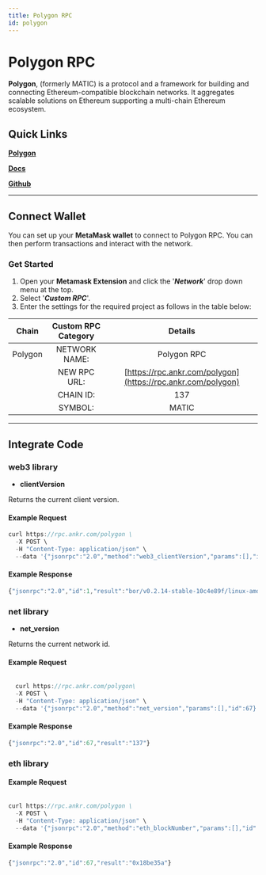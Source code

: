 ```yaml
---
title: Polygon RPC
id: polygon
---
```



# Polygon RPC

**Polygon**, (formerly MATIC) is a protocol and a framework for building and connecting Ethereum-compatible blockchain networks. It aggregates scalable solutions on Ethereum supporting a multi-chain Ethereum ecosystem.

## **Quick Links**

[**Polygon**](https://polygon.technology)

[**Docs**](https://docs.matic.network/docs/develop/getting-started/)

[**Github**](https://github.com/maticnetwork/)


---

## Connect Wallet

You can set up your **MetaMask wallet** to connect to Polygon RPC. You can then perform transactions and interact with the network.

### Get Started

1. Open your **Metamask Extension** and click the '_**Network**_' drop down menu at the top.&#x20;
2. Select '_**Custom RPC**_'.&#x20;
3. Enter the settings for the required project as follows in the table below:

|  Chain  | Custom RPC Category |                              Details                              |
| :-----: | :-----------------: | :---------------------------------------------------------------: |
| Polygon |    NETWORK NAME:    |                            Polygon RPC                            |
|         |     NEW RPC URL:    |    [https://rpc.ankr.com/polygon](https://rpc.ankr.com/polygon)   |
|         |      CHAIN ID:      |                                137                                |
|         |       SYMBOL:       |                               MATIC                               |
   

----

## Integrate Code

### web3 library

- **clientVersion**

Returns the current client version.

#### Example Request

```js
curl https://rpc.ankr.com/polygon \
  -X POST \
  -H "Content-Type: application/json" \
  --data '{"jsonrpc":"2.0","method":"web3_clientVersion","params":[],"id":1}'
```

#### Example Response

```js
{"jsonrpc":"2.0","id":1,"result":"bor/v0.2.14-stable-10c4e89f/linux-amd64/go1.17.3"}
```

### net library

- **net_version**

Returns the current network id.

#### Example Request

```js
  
  curl https://rpc.ankr.com/polygon\
  -X POST \
  -H "Content-Type: application/json" \
  --data '{"jsonrpc":"2.0","method":"net_version","params":[],"id":67}'
```

#### Example Response

```js
{"jsonrpc":"2.0","id":67,"result":"137"}
```

### eth library

#### Example Request

```js

curl https://rpc.ankr.com/polygon \
  -X POST \
  -H "Content-Type: application/json" \
  --data '{"jsonrpc":"2.0","method":"eth_blockNumber","params":[],"id":67}'
```

#### Example Response

```js
{"jsonrpc":"2.0","id":67,"result":"0x18be35a"}
```
